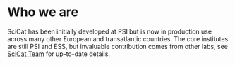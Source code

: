 # Who we are
SciCat has been initially developed at PSI but is now in production use across many other European and transatlantic countries. The core institutes are still PSI and ESS, but invaluable contribution comes from other labs, see [SciCat Team](https://www.scicatproject.org/#team) for up-to-date details.

